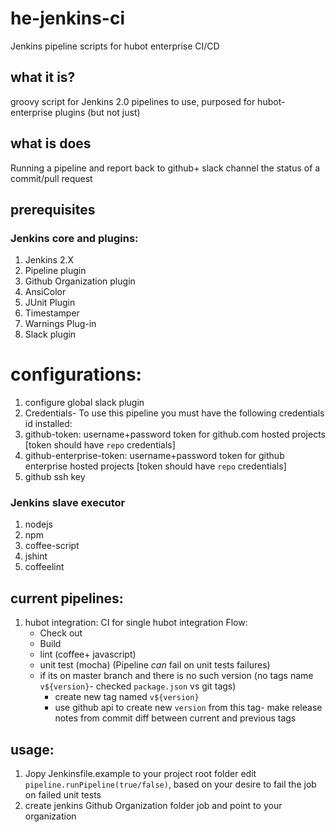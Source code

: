 # he-jenkins-ci
Jenkins pipeline scripts for hubot enterprise CI/CD

## what it is?
groovy script for Jenkins 2.0 pipelines to use, purposed for hubot-enterprise plugins (but not just)

## what is does
Running a pipeline and report back to github+ slack channel the status of a commit/pull request

## prerequisites
### Jenkins core and plugins:
1. Jenkins 2.X
2. Pipeline plugin
3. Github Organization plugin
4. AnsiColor
5. JUnit Plugin
6. Timestamper
7. Warnings Plug-in
8. Slack plugin
# configurations:
1. configure global slack plugin
2. Credentials- To use this pipeline you must have the following credentials id installed:
  1. github-token: username+password token for github.com hosted projects [token should have `repo` credentials]
  2. github-enterprise-token: username+password token for github enterprise hosted projects [token should have `repo` credentials]
  3. github ssh key
### Jenkins slave executor
1. nodejs
2. npm
3. coffee-script
4. jshint
5. coffeelint

## current pipelines:
1. hubot integration: CI for single hubot integration
  Flow:
    - Check out
    - Build
    - lint (coffee+ javascript)
    - unit test (mocha) (Pipeline *can* fail on unit tests failures)
    - if its on master branch and there is no such version (no tags name `v${version}`- checked `package.json` vs git tags)
      - create new tag named `v${version}`
      - use github api to create new `version` from this tag- make release notes from commit diff between current and previous tags

## usage:
1. Jopy Jenkinsfile.example to your project root folder edit `pipeline.runPipeline(true/false)`, based on your desire to fail the job on failed unit tests
2. create jenkins Github Organization folder job and point to your organization
